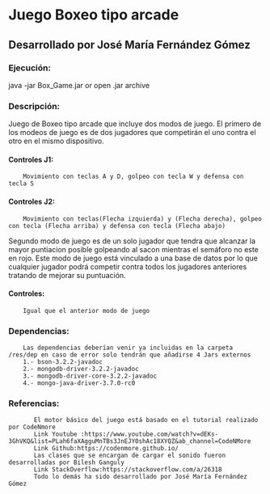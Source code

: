 # Juego Boxeo tipo arcade
## Desarrollado por José María Fernández Gómez
### Ejecución:
java -jar Box_Game.jar or open .jar archive
### Descripción:
Juego de Boxeo tipo arcade que incluye dos modos de juego. El primero de los modeos de juego es de  dos jugadores que competirán 
el uno contra el otro en el mismo dispositivo. 
#### Controles J1:  
		Movimiento con teclas A y D, golpeo con tecla W y defensa con tecla S
#### Controles J2:  
		Movimiento con teclas(Flecha izquierda) y (Flecha derecha), golpeo con tecla (Flecha arriba) y defensa con tecla (Flecha abajo)
		
		
Segundo modo de juego es de un solo jugador que tendra que alcanzar la mayor puntiacion posible golpeando al sacon mientras el semáforo no este en rojo.
Este modo de juego está vinculado a una base de datos por lo que cualquier jugador podrá competir contra todos los jugadores anteriores tratando de mejorar
su puntuación.
#### Controles:
	    Igual que el anterior modo de juego
### Dependencias:
		Las dependencias deberían venir ya incluidas en la carpeta /res/dep en caso de error solo tendrán que añadirse 4 Jars externos
		1.- bson-3.2.2-javadoc
		2.- mongodb-driver-3.2.2-javadoc
		3.- mongodb-driver-core-3.2.2-javadoc
		4.- mongo-java-driver-3.7.0-rc0
### Referencias:
	       El motor básico del juego está basado en el tutorial realizado por CodeNmore
	       Link Youtube :https://www.youtube.com/watch?v=dEKs-	3GhVKQ&list=PLah6faXAgguMnTBs3JnEJY0shAc18XYQZ&ab_channel=CodeNMore
	       Link Github:https://codenmore.github.io/
	       Las clases que se encargan de cargar el sonido fueron desarrolladas por Bilesh Ganguly
	       Link StackOverflow:https://stackoverflow.com/a/26318
	       Todo lo demás ha sido desarrollado por José María Fernández Gómez

